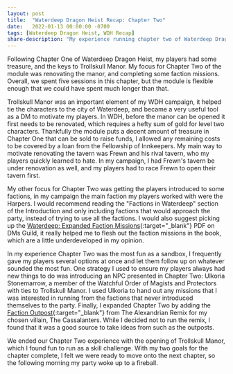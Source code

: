 ```yaml
---
layout: post
title:  "Waterdeep Dragon Heist Recap: Chapter Two"
date:   2022-01-13 00:00:00 -0700
tags: [Waterdeep Dragon Heist, WDH Recap]
share-description: "My experience running chapter two of Waterdeep Dragon Heist."
---
```


Following Chapter One of Waterdeep Dragon Heist, my players had some treasure, and the keys to Trollskull Manor. My focus for Chapter Two of the module was renovating the manor, and completing some faction missions. Overall, we spent five sessions in this chapter, but the module is flexible enough that we could have spent much longer than that.

Trollskull Manor was an important element of my WDH campaign, it helped tie the characters to the city of Waterdeep, and became a very useful tool as a DM to motivate my players. In WDH, before the manor can be opened it first needs to be renovated, which requires a hefty sum of gold for level two characters. Thankfully the module puts a decent amount of treasure in Chapter One that can be sold to raise funds, I allowed any remaining costs to be covered by a loan from the Fellowship of Innkeepers. My main way to motivate renovating the tavern was Frewn and his rival tavern, who my players quickly learned to hate. In my campaign, I had Frewn's tavern be under renovation as well, and my players had to race Frewn to open their tavern first.

My other focus for Chapter Two was getting the players introduced to some factions, in my campaign the main faction my players worked with were the Harpers. I would recommend reading the "Factions in Waterdeep" section of the Introduction and only including factions that would approach the party, instead of trying to use all the factions. I would also suggest picking up the [Waterdeep: Expanded Faction Missions](https://www.dmsguild.com/product/258149/Waterdeep-Expanded-Faction-Missions){:target="_blank"} PDF on DMs Guild, it really helped me to flesh out the faction missions in the book, which are a little underdeveloped in my opinion.

In my experience Chapter Two was the most fun as a sandbox, I frequently gave my players several options at once and let them follow up on whatever sounded the most fun. One strategy I used to ensure my players always had new things to do was introducing an NPC presented in Chapter Two: Ulkoria Stonemarrow, a member of the Watchful Order of Magists and Protectors with ties to Trollskull Manor. I used Ulkoria to hand out any missions that I was interested in running from the factions that never introduced themselves to the party. Finally, I expanded Chapter Two by adding the [Faction Outpost](https://thealexandrian.net/wordpress/41302/roleplaying-games/dragon-heist-remix-part-3-faction-outposts){:target="_blank"} from The Alexandrian Remix for my chosen villain, The Cassalanters. While I decided not to run the remix, I found that it was a good source to take ideas from such as the outposts.

We ended our Chapter Two experience with the opening of Trollskull Manor, which I found fun to run as a skill challenge. With my two goals for the chapter complete, I felt we were ready to move onto the next chapter, so the following morning my party woke up to a fireball.